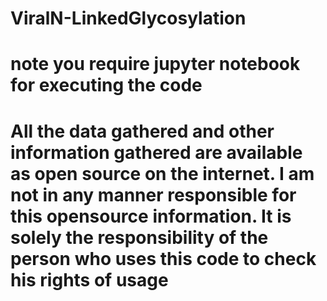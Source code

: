 # ViralN-LinkedGlycosylation
# note you require jupyter notebook for executing the code
# All the data gathered and other information gathered are available as open source on the internet. I am not in any manner responsible for this opensource information. It is solely the responsibility of the person who uses this code to check his rights of usage

